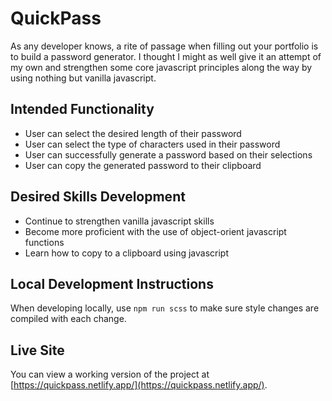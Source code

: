 # QuickPass

As any developer knows, a rite of passage when filling out your portfolio is to build a password generator. I thought I might as well give it an attempt of my own and strengthen some core javascript principles along the way by using nothing but vanilla javascript.

## Intended Functionality
* User can select the desired length of their password
* User can select the type of characters used in their password
* User can successfully generate a password based on their selections
* User can copy the generated password to their clipboard

## Desired Skills Development
* Continue to strengthen vanilla javascript skills
* Become more proficient with the use of object-orient javascript functions
* Learn how to copy to a clipboard using javascript

## Local Development Instructions
When developing locally, use `npm run scss` to make sure style changes are compiled with each change.

## Live Site
You can view a working version of the project at [https://quickpass.netlify.app/](https://quickpass.netlify.app/).

